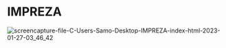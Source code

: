 # IMPREZA
![screencapture-file-C-Users-Samo-Desktop-IMPREZA-index-html-2023-01-27-03_46_42](https://user-images.githubusercontent.com/121224893/214999631-26b97b24-ad9f-4133-95a7-c5a57cf33db7.png)
